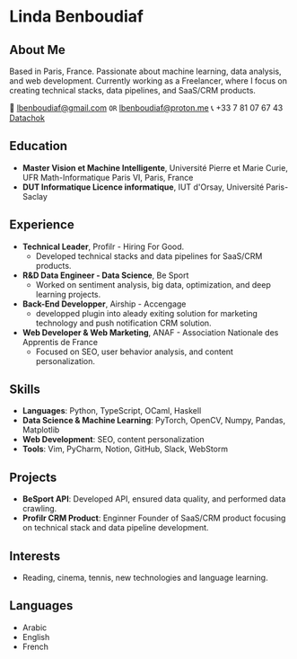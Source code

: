 # Linda Benboudiaf

## About Me
Based in Paris, France. Passionate about machine learning, data analysis, and web development. Currently working as a Freelancer, where I focus on creating technical stacks, data pipelines, and SaaS/CRM products.

📧 lbenboudiaf@gmail.com ```OR``` lbenboudiaf@proton.me
📞 +33 7 81 07 67 43
[Datachok](https://medium.com/@lbenboudiaf)

## Education
- **Master Vision et Machine Intelligente**, Université Pierre et Marie Curie, UFR Math-Informatique Paris VI, Paris, France
- **DUT Informatique Licence informatique**, IUT d'Orsay, Université Paris-Saclay

## Experience
- **Technical Leader**, Profilr - Hiring For Good. 
  - Developed technical stacks and data pipelines for SaaS/CRM products.
- **R&D Data Engineer - Data Science**, Be Sport
  - Worked on sentiment analysis, big data, optimization, and deep learning projects.
- **Back-End Developper**, Airship - Accengage
  - developped plugin into aleady exiting solution for marketing technology and push notification CRM solution.
- **Web Developer & Web Marketing**, ANAF - Association Nationale des Apprentis de France
  - Focused on SEO, user behavior analysis, and content personalization.

## Skills
- **Languages**: Python, TypeScript, OCaml, Haskell
- **Data Science & Machine Learning**: PyTorch, OpenCV, Numpy, Pandas, Matplotlib
- **Web Development**: SEO, content personalization
- **Tools**: Vim, PyCharm, Notion, GitHub, Slack, WebStorm

## Projects
- **BeSport API**: Developed API, ensured data quality, and performed data crawling.
- **Profilr CRM Product**: Enginner Founder of SaaS/CRM product focusing on technical stack and data pipeline development.

## Interests
- Reading, cinema, tennis, new technologies and language learning.

## Languages
- Arabic
- English
- French


